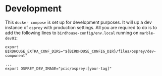 # Development

This `docker compose` is set up for development purposes. It will up a dev instance of `osprey` with production settings. All you are required to do is to add the following lines to `birdhouse-config/env.local` running on `marble-dev01`:

```
export BIRDHOUSE_EXTRA_CONF_DIRS="${BIRDHOUSE_CONFIG_DIR}/files/osprey/dev-component"

...
export OSPREY_DEV_IMAGE="pcic/osprey:[your-tag]"
